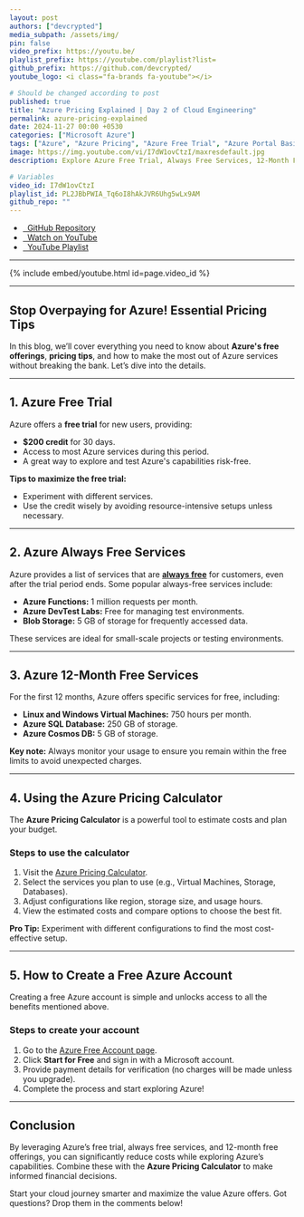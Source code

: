 ```yaml
---
layout: post
authors: ["devcrypted"]
media_subpath: /assets/img/
pin: false
video_prefix: https://youtu.be/
playlist_prefix: https://youtube.com/playlist?list=
github_prefix: https://github.com/devcrypted/
youtube_logo: <i class="fa-brands fa-youtube"></i>

# Should be changed according to post
published: true
title: "Azure Pricing Explained | Day 2 of Cloud Engineering"
permalink: azure-pricing-explained
date: 2024-11-27 00:00 +0530
categories: ["Microsoft Azure"]
tags: ["Azure", "Azure Pricing", "Azure Free Trial", "Azure Portal Basics"]
image: https://img.youtube.com/vi/I7dW1ovCtzI/maxresdefault.jpg
description: Explore Azure Free Trial, Always Free Services, 12-Month Free Services, and learn to create a free account while using the Pricing Calculator to optimize costs.

# Variables
video_id: I7dW1ovCtzI
playlist_id: PL2JBbPWIA_Tq6oI8hAkJVR6Uhg5wLx9AM
github_repo: ""
---
```


- [<i class="fa-brands fa-github"></i> &nbsp; GitHub Repository]({{page.github_prefix}}{{page.github_repo}})
- [<i class="fa-brands fa-youtube"></i> &nbsp; Watch on YouTube]({{page.video_prefix}}{{page.video_id}})
- [<i class="fa-solid fa-list"></i> &nbsp; YouTube Playlist]({{page.playlist_prefix}}{{page.playlist_id}})

---

{% include embed/youtube.html id=page.video_id %}

---

## Stop Overpaying for Azure! Essential Pricing Tips

In this blog, we’ll cover everything you need to know about **Azure's free offerings**, **pricing tips**, and how to make the most out of Azure services without breaking the bank. Let’s dive into the details.

---

## 1. Azure Free Trial

Azure offers a **free trial** for new users, providing:

- **$200 credit** for 30 days.
- Access to most Azure services during this period.
- A great way to explore and test Azure's capabilities risk-free.

**Tips to maximize the free trial:**

- Experiment with different services.
- Use the credit wisely by avoiding resource-intensive setups unless necessary.

---

## 2. Azure Always Free Services

Azure provides a list of services that are [**always free**](https://azure.microsoft.com/en-in/pricing/free-services/) for customers, even after the trial period ends. Some popular always-free services include:

- **Azure Functions:** 1 million requests per month.
- **Azure DevTest Labs:** Free for managing test environments.
- **Blob Storage:** 5 GB of storage for frequently accessed data.

These services are ideal for small-scale projects or testing environments.

---

## 3. Azure 12-Month Free Services

For the first 12 months, Azure offers specific services for free, including:

- **Linux and Windows Virtual Machines:** 750 hours per month.
- **Azure SQL Database:** 250 GB of storage.
- **Azure Cosmos DB:** 5 GB of storage.

**Key note:** Always monitor your usage to ensure you remain within the free limits to avoid unexpected charges.

---

## 4. Using the Azure Pricing Calculator

The **Azure Pricing Calculator** is a powerful tool to estimate costs and plan your budget.

### Steps to use the calculator

1. Visit the [Azure Pricing Calculator](https://azure.microsoft.com/en-us/pricing/calculator/).
2. Select the services you plan to use (e.g., Virtual Machines, Storage, Databases).
3. Adjust configurations like region, storage size, and usage hours.
4. View the estimated costs and compare options to choose the best fit.

**Pro Tip:** Experiment with different configurations to find the most cost-effective setup.

---

## 5. How to Create a Free Azure Account

Creating a free Azure account is simple and unlocks access to all the benefits mentioned above.

### Steps to create your account

1. Go to the [Azure Free Account page](https://azure.microsoft.com/en-us/free/).
2. Click **Start for Free** and sign in with a Microsoft account.
3. Provide payment details for verification (no charges will be made unless you upgrade).
4. Complete the process and start exploring Azure!

---

## Conclusion

By leveraging Azure’s free trial, always free services, and 12-month free offerings, you can significantly reduce costs while exploring Azure’s capabilities. Combine these with the **Azure Pricing Calculator** to make informed financial decisions.

Start your cloud journey smarter and maximize the value Azure offers. Got questions? Drop them in the comments below!
